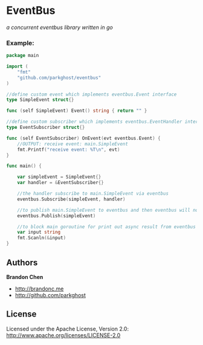 EventBus
=======

*a concurrent eventbus library written in go*

### Example:

```go
package main

import (
	"fmt"
	"github.com/parkghost/eventbus"
)

//define custom event which implements eventbus.Event interface
type SimpleEvent struct{}

func (self SimpleEvent) Event() string { return "" }

//define custom subscriber which implements eventbus.EventHandler interface
type EventSubscriber struct{}

func (self EventSubscriber) OnEvent(evt eventbus.Event) {
	//OUTPUT: receive event: main.SimpleEvent
	fmt.Printf("receive event: %T\n", evt)
}

func main() {

	var simpleEvent = SimpleEvent{}
	var handler = &EventSubscriber{}

	//the handler subscribe to main.SimpleEvent via eventbus
	eventbus.Subscribe(simpleEvent, handler)

	//to publish main.SimpleEvent to eventbus and then eventbus will notify who has subscribed to this event
	eventbus.Publish(simpleEvent)

	//to block main goroutine for print out async result from eventbus
	var input string
	fmt.Scanln(&input)
}

```
Authors
-------

**Brandon Chen**

+ http://brandonc.me
+ http://github.com/parkghost


License
---------------------

Licensed under the Apache License, Version 2.0: http://www.apache.org/licenses/LICENSE-2.0